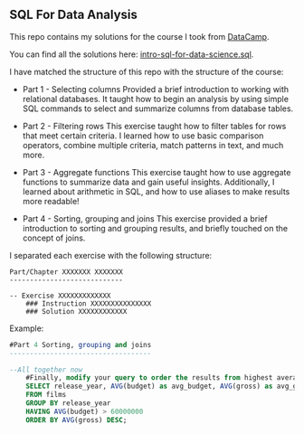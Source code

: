 ## SQL For Data Analysis

This repo contains my solutions for the course I took from [DataCamp](https://www.datacamp.com/courses/intro-to-sql-for-data-science).

You can find all the solutions here: [intro-sql-for-data-science.sql](https://github.com/jonathanbcsouza/intro-sql-for-data-science/blob/master/Intro%20to%20SQL%20for%20Data%20Science.sql).

I have matched the structure of this repo with the structure of the course:

- Part 1 - Selecting columns
  Provided a brief introduction to working with relational databases. It taught how to begin an analysis by using simple SQL commands to select and summarize columns from database tables.

- Part 2 - Filtering rows
  This exercise taught how to filter tables for rows that meet certain criteria. I learned how to use basic comparison operators, combine multiple criteria, match patterns in text, and much more.

- Part 3 - Aggregate functions
  This exercise taught how to use aggregate functions to summarize data and gain useful insights. Additionally, I learned about arithmetic in SQL, and how to use aliases to make results more readable!

- Part 4 - Sorting, grouping and joins
  This exercise provided a brief introduction to sorting and grouping results, and briefly touched on the concept of joins.

I separated each exercise with the following structure:

```
Part/Chapter XXXXXXX XXXXXXX
----------------------------

-- Exercise XXXXXXXXXXXXX
	### Instruction XXXXXXXXXXXXXXX
	### Solution XXXXXXXXXXXX
```

Example:

```sql
#Part 4 Sorting, grouping and joins
-----------------------------------

--All together now
	#Finally, modify your query to order the results from highest average gross earnings to lowest.
	SELECT release_year, AVG(budget) as avg_budget, AVG(gross) as avg_gross
	FROM films
	GROUP BY release_year
	HAVING AVG(budget) > 60000000
	ORDER BY AVG(gross) DESC;
```
